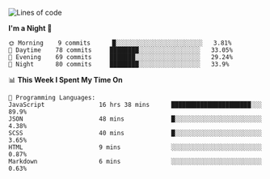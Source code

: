 <!--START_SECTION:waka-->
![Lines of code](https://img.shields.io/badge/From%20Hello%20World%20I%27ve%20Written-457421%20lines%20of%20code-blue)

**I'm a Night 🦉** 

```text
🌞 Morning    9 commits      █░░░░░░░░░░░░░░░░░░░░░░░░   3.81% 
🌆 Daytime    78 commits     ████████░░░░░░░░░░░░░░░░░   33.05% 
🌃 Evening    69 commits     ███████░░░░░░░░░░░░░░░░░░   29.24% 
🌙 Night      80 commits     ████████░░░░░░░░░░░░░░░░░   33.9%

```


📊 **This Week I Spent My Time On** 

```text
💬 Programming Languages: 
JavaScript               16 hrs 38 mins      ██████████████████████░░░   89.9% 
JSON                     48 mins             █░░░░░░░░░░░░░░░░░░░░░░░░   4.38% 
SCSS                     40 mins             █░░░░░░░░░░░░░░░░░░░░░░░░   3.65% 
HTML                     9 mins              ░░░░░░░░░░░░░░░░░░░░░░░░░   0.87% 
Markdown                 6 mins              ░░░░░░░░░░░░░░░░░░░░░░░░░   0.63%

```


<!--END_SECTION:waka-->
